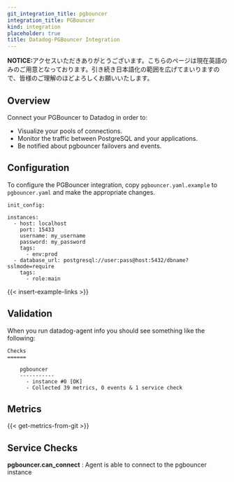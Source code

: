 ```yaml
---
git_integration_title: pgbouncer
integration_title: PGBouncer
kind: integration
placeholder: true
title: Datadog-PGBouncer Integration
---
```


<div class='alert alert-info'><strong>NOTICE:</strong>アクセスいただきありがとうございます。こちらのページは現在英語のみのご用意となっております。引き続き日本語化の範囲を広げてまいりますので、皆様のご理解のほどよろしくお願いいたします。</div>


## Overview

Connect your PGBouncer to Datadog in order to:

* Visualize your pools of connections.
* Monitor the traffic between PostgreSQL and your applications.
* Be notified about pgbouncer failovers and events.


## Configuration

To configure the PGBouncer integration, copy `pgbouncer.yaml.example` to `pgbouncer.yaml` and make the appropriate changes.


    init_config:

    instances:
      - host: localhost
        port: 15433
        username: my_username
        password: my_password
        tags:
          - env:prod
      - database_url: postgresql://user:pass@host:5432/dbname?sslmode=require
        tags:
          - role:main


{{< insert-example-links >}}

## Validation

When you run datadog-agent info you should see something like the following:

    Checks
    ======

        pgbouncer
        -----------
          - instance #0 [OK]
          - Collected 39 metrics, 0 events & 1 service check
## Metrics

{{< get-metrics-from-git >}}

## Service Checks

**pgbouncer.can_connect**
: Agent is able to connect to the pgbouncer instance
